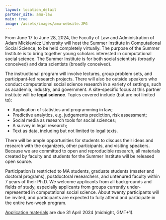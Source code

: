 ```yaml
---
layout: location_detail
partner_site: amu-law
main: true
image: /assets/images/amu-website.JPG
---
```


From June 17 to June 28, 2024, the Faculty of Law and Administration of Adam Mickiewicz University will host the Summer Institute in Computational Social Science, to be held completely virtually. The purpose of the Summer Institute is to bring together young scholars interested in computational social science. The Summer Institute is for both social scientists (broadly conceived) and data scientists (broadly conceived).

The instructional program will involve lectures, group problem sets, and participant-led research projects. There will also be outside speakers who conduct computational social science research in a variety of settings, such as academia, industry, and government. A site-specific focus at this partner institute will be **legal science**. Topics covered include (but are not limited to): 

*	Application of statistics and programming in law;
*	Predictive analytics, e.g. judgements prediction, risk assessment;
*	Social media as research tools for social sciences;
*	A survey in legal research;
*	Text as data, including but not limited to legal texts.

There will be ample opportunities for students to discuss their ideas and research with the organizers, other participants, and visiting speakers. Because we are committed to open and reproducible research, all materials created by faculty and students for the Summer Institute will be released open source.

Participation is restricted to MA students, graduate students (master and doctoral programs), postdoctoral researchers, and untenured faculty within 7 years of their Ph.D. We welcome applicants from all backgrounds and fields of study, especially applicants from groups currently under-represented in computational social science. About twenty participants will be invited, and participants are expected to fully attend and participate in the entire two-week program.

[Application materials](https://compsocialscience.github.io/summer-institute/2024/amu-law/apply) are due 31 April 2024 (midnight, GMT+1).
